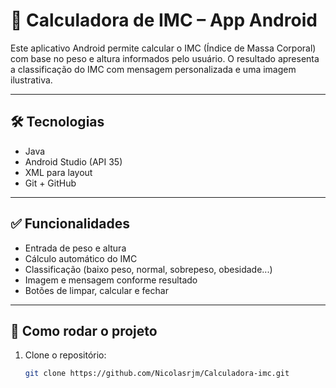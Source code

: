 # 📱 Calculadora de IMC – App Android

Este aplicativo Android permite calcular o IMC (Índice de Massa Corporal) com base no peso e altura informados pelo usuário. O resultado apresenta a classificação do IMC com mensagem personalizada e uma imagem ilustrativa.

---

## 🛠️ Tecnologias

- Java
- Android Studio (API 35)
- XML para layout
- Git + GitHub

---

## ✅ Funcionalidades

- Entrada de peso e altura
- Cálculo automático do IMC
- Classificação (baixo peso, normal, sobrepeso, obesidade...)
- Imagem e mensagem conforme resultado
- Botões de limpar, calcular e fechar

---

## 🚀 Como rodar o projeto

1. Clone o repositório:
   ```bash
   git clone https://github.com/Nicolasrjm/Calculadora-imc.git

